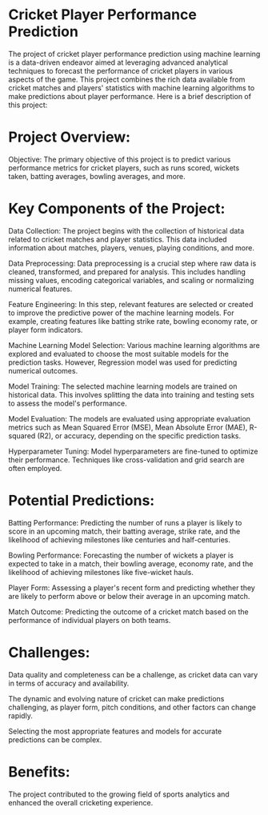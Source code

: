 # Cricket Player Performance Prediction
The project of cricket player performance prediction using machine learning is a data-driven endeavor aimed at leveraging advanced analytical techniques to forecast the performance of cricket players in various aspects of the game. This project combines the rich data available from cricket matches and players' statistics with machine learning algorithms to make predictions about player performance. Here is a brief description of this project:

# Project Overview:

Objective: The primary objective of this project is to predict various performance metrics for cricket players, such as runs scored, wickets taken, batting averages, bowling averages, and more.

# Key Components of the Project:

Data Collection: The project begins with the collection of historical data related to cricket matches and player statistics. This data included information about matches, players, venues, playing conditions, and more.

Data Preprocessing: Data preprocessing is a crucial step where raw data is cleaned, transformed, and prepared for analysis. This includes handling missing values, encoding categorical variables, and scaling or normalizing numerical features.

Feature Engineering: In this step, relevant features are selected or created to improve the predictive power of the machine learning models. For example, creating features like batting strike rate, bowling economy rate, or player form indicators.

Machine Learning Model Selection: Various machine learning algorithms are explored and evaluated to choose the most suitable models for the prediction tasks. However, Regression model was used for predicting numerical outcomes.

Model Training: The selected machine learning models are trained on historical data. This involves splitting the data into training and testing sets to assess the model's performance.

Model Evaluation: The models are evaluated using appropriate evaluation metrics such as Mean Squared Error (MSE), Mean Absolute Error (MAE), R-squared (R2), or accuracy, depending on the specific prediction tasks.

Hyperparameter Tuning: Model hyperparameters are fine-tuned to optimize their performance. Techniques like cross-validation and grid search are often employed.

# Potential Predictions:

Batting Performance: Predicting the number of runs a player is likely to score in an upcoming match, their batting average, strike rate, and the likelihood of achieving milestones like centuries and half-centuries.

Bowling Performance: Forecasting the number of wickets a player is expected to take in a match, their bowling average, economy rate, and the likelihood of achieving milestones like five-wicket hauls.

Player Form: Assessing a player's recent form and predicting whether they are likely to perform above or below their average in an upcoming match.

Match Outcome: Predicting the outcome of a cricket match based on the performance of individual players on both teams.

# Challenges:

Data quality and completeness can be a challenge, as cricket data can vary in terms of accuracy and availability.

The dynamic and evolving nature of cricket can make predictions challenging, as player form, pitch conditions, and other factors can change rapidly.

Selecting the most appropriate features and models for accurate predictions can be complex.

# Benefits:

The project contributed to the growing field of sports analytics and enhanced the overall cricketing experience.
